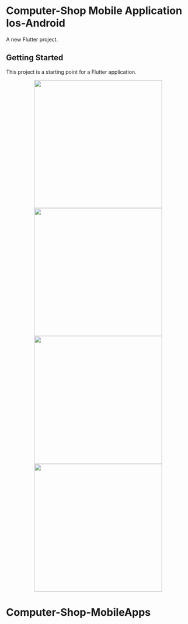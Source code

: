 # Computer-Shop Mobile Application Ios-Android

A new Flutter project.

## Getting Started

This project is a starting point for a Flutter application.

<div align="center">
  <img src="assets/images/1.png" width="350" margin-right="25px"">
  <img src="assets/images/2.png" width="350" margin-left="25px"">
</div>
<div align="center">
  <img src="assets/images/3.png" width="350" margin="25px"">
  <img src="assets/images/4.png" width="350" margin="25px"">
</div>

# Computer-Shop-MobileApps
